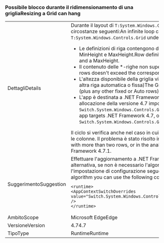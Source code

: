 ### <a name="resizing-a-grid-can-hang"></a><span data-ttu-id="35f56-101">Possibile blocco durante il ridimensionamento di una griglia</span><span class="sxs-lookup"><span data-stu-id="35f56-101">Resizing a Grid can hang</span></span>

|   |   |
|---|---|
|<span data-ttu-id="35f56-102">Dettagli</span><span class="sxs-lookup"><span data-stu-id="35f56-102">Details</span></span>|<span data-ttu-id="35f56-103">Durante il layout di <code>T:System.Windows.Controls.Grid</code> può verificarsi un ciclo infinito nelle circostanze seguenti:</span><span class="sxs-lookup"><span data-stu-id="35f56-103">An infinite loop can occur during layout of a <code>T:System.Windows.Controls.Grid</code> under the following circumstances:</span></span><ul><li><span data-ttu-id="35f56-104">Le definizioni di riga contengono due \*-righe che dichiarano entrambe un valore MinHeight e MaxHeight.</span><span class="sxs-lookup"><span data-stu-id="35f56-104">Row definitions contain two \*-rows, both declaring a MinHeight and a MaxHeight.</span></span></li><li><span data-ttu-id="35f56-105">Il contenuto delle \*-righe non supera il valore MaxHeight corrispondente</span><span class="sxs-lookup"><span data-stu-id="35f56-105">Content of the \*-rows doesn't exceed the corresponding MaxHeight</span></span></li><li><span data-ttu-id="35f56-106">L'altezza disponibile della griglia viene superata dal primo valore MinHeight (più qualsiasi altra riga automatica o fissa)</span><span class="sxs-lookup"><span data-stu-id="35f56-106">The Grid's available height is exceeded by the first MinHeight (plus any other fixed or Auto rows)</span></span></li><li><span data-ttu-id="35f56-107">L'app è destinata a .NET Framework 4.7 o acconsente esplicitamente all'algoritmo di allocazione della versione 4.7 impostando <code>Switch.System.Windows.Controls.Grid.StarDefinitionsCanExceedAvailableSpace=false</code></span><span class="sxs-lookup"><span data-stu-id="35f56-107">The app targets .NET Framework 4.7, or opts in to the 4.7 allocation algorithm by setting <code>Switch.System.Windows.Controls.Grid.StarDefinitionsCanExceedAvailableSpace=false</code></span></span></li></ul><span data-ttu-id="35f56-108">Il ciclo si verifica anche nel caso in cui siano presenti più di due righe o nel caso analogo per le colonne. Il problema è stato risolto in .NET Framework 4.7.1.</span><span class="sxs-lookup"><span data-stu-id="35f56-108">The loop would also happen with more than two rows, or in the analogous case for columns.The issue is fixed in .NET Framework 4.7.1.</span></span>|
|<span data-ttu-id="35f56-109">Suggerimento</span><span class="sxs-lookup"><span data-stu-id="35f56-109">Suggestion</span></span>|<span data-ttu-id="35f56-110">Effettuare l'aggiornamento a .NET Framework 4.7.1.</span><span class="sxs-lookup"><span data-stu-id="35f56-110">Upgrade to .NET Framework 4.7.1.</span></span>  <span data-ttu-id="35f56-111">In alternativa, se non è necessario l'algoritmo di allocazione della versione 4.7 è possibile usare l'impostazione di configurazione seguente:</span><span class="sxs-lookup"><span data-stu-id="35f56-111">Alternatively, if you don't need the 4.7 allocation algorithm you can use the following configuration setting:</span></span><pre><code class="lang-xml">&lt;runtime&gt;&#13;&#10;&lt;AppContextSwitchOverrides value=&quot;Switch.System.Windows.Controls.Grid.StarDefinitionsCanExceedAvailableSpace=true&quot; /&gt;&#13;&#10;&lt;/runtime&gt;&#13;&#10;</code></pre>|
|<span data-ttu-id="35f56-112">Ambito</span><span class="sxs-lookup"><span data-stu-id="35f56-112">Scope</span></span>|<span data-ttu-id="35f56-113">Microsoft Edge</span><span class="sxs-lookup"><span data-stu-id="35f56-113">Edge</span></span>|
|<span data-ttu-id="35f56-114">Versione</span><span class="sxs-lookup"><span data-stu-id="35f56-114">Version</span></span>|<span data-ttu-id="35f56-115">4.7</span><span class="sxs-lookup"><span data-stu-id="35f56-115">4.7</span></span>|
|<span data-ttu-id="35f56-116">Tipo</span><span class="sxs-lookup"><span data-stu-id="35f56-116">Type</span></span>|<span data-ttu-id="35f56-117">Runtime</span><span class="sxs-lookup"><span data-stu-id="35f56-117">Runtime</span></span>|

